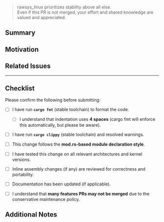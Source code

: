 > rawsys_linux prioritizes stability above all else.  
> Even if this PR is not merged, your effort and shared knowledge are valued and appreciated.

## Summary
<!-- Briefly describe what this PR changes or adds -->

## Motivation
<!-- Why is this change necessary? How does it improve stability or maintainability? -->

## Related Issues
<!-- If this PR relates to an open issue, link it here (e.g., Fixes #123) -->

---

## Checklist
Please confirm the following before submitting:

- [ ] I have run **`cargo fmt`** (stable toolchain) to format the code.
  - [ ] I understand that indentation uses **4 spaces** (cargo fmt will enforce this automatically, but please be aware).
- [ ] I have run **`cargo clippy`** (stable toolchain) and resolved warnings.
- [ ] This change follows the **mod.rs-based module declaration style**.
- [ ] I have tested this change on all relevant architectures and kernel versions.
- [ ] Inline assembly changes (if any) are reviewed for correctness and portability.
- [ ] Documentation has been updated (if applicable).
- [ ] I understand that **many features PRs may not be merged** due to the conservative maintenance policy.


## Additional Notes
<!-- Optional: Share any usage examples, test results, or observations that could help reviewers -->
